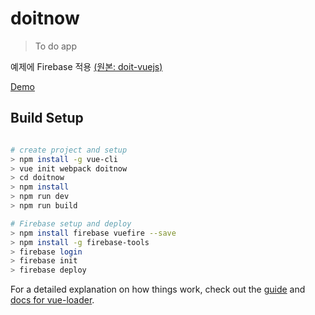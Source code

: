 # doitnow

> To do app

예제에 Firebase 적용 [(원본: doit-vuejs)](https://github.com/joshua1988/doit-vuejs) <br>

[Demo](https://doitnow-53d8d.firebaseapp.com)

## Build Setup

``` bash

# create project and setup
> npm install -g vue-cli
> vue init webpack doitnow
> cd doitnow
> npm install
> npm run dev
> npm run build

# Firebase setup and deploy
> npm install firebase vuefire --save
> npm install -g firebase-tools
> firebase login
> firebase init
> firebase deploy

```
For a detailed explanation on how things work, check out the [guide](http://vuejs-templates.github.io/webpack/) and [docs for vue-loader](http://vuejs.github.io/vue-loader).

